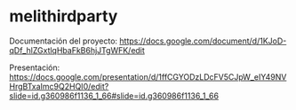 # melithirdparty

Documentación del proyecto: https://docs.google.com/document/d/1KJoD-qDf_hlZGxtlqHbaFkB6hjJTgWFK/edit

Presentación: https://docs.google.com/presentation/d/1ffCGYODzLDcFV5CJpW_eIY49NVHrgBTxaImc9Q2HQI0/edit?slide=id.g360986f1136_1_66#slide=id.g360986f1136_1_66
